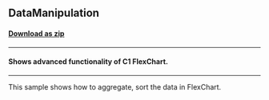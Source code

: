 ## DataManipulation
#### [Download as zip](https://grapecity.github.io/DownGit/#/home?url=https://github.com/GrapeCity/ComponentOne-UWP-Samples/tree/master/C1.UWP.FlexChart/VB/DataManipulation)
____
#### Shows advanced functionality of C1 FlexChart.
____
This sample shows how to aggregate, sort the data in FlexChart.
